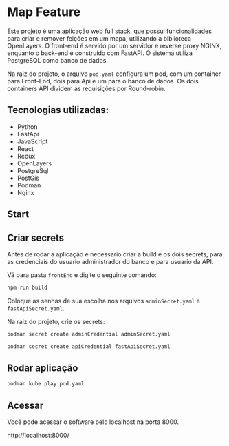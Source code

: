 # Map Feature

Este projeto é uma aplicação web full stack, que possui funcionalidades para criar e remover feições em um mapa, utilizando a biblioteca OpenLayers. O front-end é servido por um servidor e reverse proxy NGINX, enquanto o back-end é construído com FastAPI. O sistema utiliza PostgreSQL como banco de dados.

Na raiz do projeto, o arquivo `pod.yaml` configura um pod, com um container para Front-End, dois para Api e um para o banco de dados. Os dois containers API dividem as requisições por Round-robin.

## Tecnologias utilizadas:
- Python
- FastApi
- JavaScript
- React
- Redux
- OpenLayers
- PostgreSql
- PostGis
- Podman
- Nginx

## Start 

## Criar secrets
Antes de rodar a aplicação é necessario criar a build e os dois secrets, para as credenciais do usuario administrador do banco e para usuario da API.

Vá para pasta `frontEnd` e digite o seguinte comando:

```bash
npm run build
```

Coloque as senhas de sua escolha nos arquivos `adminSecret.yaml` e `fastApiSecret.yaml`.

Na raiz do projeto, crie os secrets:

```bash
podman secret create adminCredential adminSecret.yaml
```

```bash
podman secret create apiCredential fastApiSecret.yaml
```

## Rodar aplicação
```bash
podman kube play pod.yaml
```

## Acessar

Você pode acessar o software pelo localhost na porta 8000.

http://localhost:8000/
